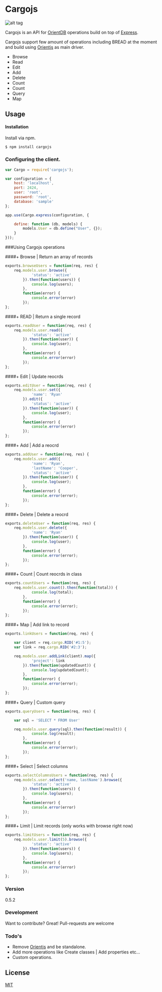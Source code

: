 # Cargojs

![alt tag](https://dl.dropboxusercontent.com/s/uwjsu733s54m60e/Cargo_long.png?dl=0)

Cargojs is an API for [OrientDB] operations build on top of [Express].

Cargojs support few amount of operations including BREAD at the moment and build using [Orientjs] as main driver.

  - Browse
  - Read
  - Edit
  - Add
  - Delete
  - Count
  - Count
  - Query
  - Map

## Usage

#### Installation
Install via npm.

```sh
$ npm install cargojs
```

### Configuring the client.
```js
var Cargo = require('cargojs');

var configuration = {
    host: 'localhost',
    port: 2424,
    user: 'root',
    password: 'root',
    database: 'sample'
};

app.use(Cargo.express(configuration, {

    define: function (db, models) {
        models.User = db.define("User", {});
    }
}));
```

###Using Cargojs operations

####+ Browse | Return an array of records
```js
exports.browseUsers = function(req, res) {
    req.models.user.browse({
            'status': 'active'
        }).then(function(users)) {
            console.log(users);
        },
        function(error) {
            console.error(error)
        });
};
```

####+ READ | Return a single record
```js
exports.readUser = function(req, res) {
    req.models.user.read({
            'status': 'active'
        }).then(function(user)) {
            console.log(user);
        },
        function(error) {
            console.error(error)
        });
};
```

####+ Edit | Update reocrds
```js
exports.editUser = function(req, res) {
    req.models.user.set({
            'name': 'Ryan'
        }).edit({
            'status': 'active'
        }).then(function(user)) {
            console.log(user);
        },
        function(error) {
            console.error(error)
        });
};
```

####+ Add | Add a reocrd
```js
exports.addUser = function(req, res) {
    req.models.user.add({
            'name': 'Ryan',
            'lastName': 'Cooper',
            'status': 'active'
        }).then(function(user)) {
            console.log(user);
        },
        function(error) {
            console.error(error);
        });
};
```

####+ Delete | Delete a reocrd
```js
exports.deleteUser = function(req, res) {
    req.models.user.delete({
            'name': 'Ryan'
        }).then(function(user)) {
            console.log(user);
        },
        function(error) {
            console.error(error);
        });
};
```

####+ Count | Count reocrds in class
```js
exports.countUsers = function(req, res) {
    req.models.user.count().then(function(total)) {
            console.log(total);
        },
        function(error) {
            console.error(error);
        });
};
```

####+ Map | Add link to record
```js
exports.linkUsers = function(req, res) {

    var client = req.cargo.RID('#1:5');
    var link = req.cargo.RID('#2:3');

    req.models.user.addLink(client).map({
            'project': link
        }).then(function(updatedCount)) {
            console.log(updatedCount);
        },
        function(error) {
            console.error(error);
        });
};
```

####+ Query | Custom query
```js
exports.queryUsers = function(req, res) {

    var sql = 'SELECT * FROM User'

    req.models.user.query(sql).then(function(result)) {
            console.log(result);
        },
        function(error) {
            console.error(error);
        });
};
```

####+ Select | Select columns
```js
exports.selectColumnsUsers = function(req, res) {
    req.models.user.select('name, lastName').browse({
            'status': 'active'
        }).then(function(users)) {
            console.log(users);
        },
        function(error) {
            console.error(error)
        });
};
```

####+ Limit | Limit records (only works with browse right now)
```js
exports.limitUsers = function(req, res) {
    req.models.user.limit(5).browse({
            'status': 'active'
        }).then(function(users)) {
            console.log(users);
        },
        function(error) {
            console.error(error)
        });
};
```

### Version
0.5.2


### Development

Want to contribute? Great! Pull-requests are welcome

### Todo's

* Remove [Orientjs] and be standalone.
* Add more operations like Create classes | Add properties etc...
* Custom operations.

License
----
[MIT]


[OrientDB]:http://orientdb.com/
[Express]:http://expressjs.com/
[Orientjs]:https://github.com/orientechnologies/orientjs
[MIT]:https://github.com/warapitiya/Cargo/blob/master/LICENSE
